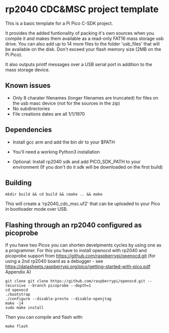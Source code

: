 # rp2040 CDC&MSC project template

This is a basic template for a Pi Pico C-SDK project. 

It provides the added funtionality of packing it's own sources when you compile it and makes them available as a read-only FAT16 mass storage usb drive.
You can also add up to 14 more files to the folder 'usb_files' that will be available on the disk. Don't exceed your flash memory size (2MB on the Pi Pico).

It also outputs printf messages over a USB serial port in addition to the mass storage device.

## Known issues

- Only 8 charater filenames (longer filenames are truncated) for files on the usb masc device (not for the sources in the zip)
- No subdirectories
- File creations dates are all 1/1/1970

## Dependencies

- Install gcc arm and add the bin dir to your $PATH

- You'll need a working Python3 installation

- Optional: Install rp2040 sdk and add PICO_SDK_PATH to your environment (If you don't do it sdk will be downloaded on the first build)

## Building

    mkdir build && cd build && cmake .. && make
    
This will create a 'rp2040_cdc_msc.uf2' that can be uploaded to your Pico in bootloader mode over USB. 

## Flashing through an rp2040 configured as picoprobe 

If you have two Picos you can shorten develpments cycles by using one as a programmer. For this you have to install openocd with rp2040 and picoprobe support from https://github.com/raspberrypi/openocd.git (for using a 2nd rp2040 board as a debugger - see https://datasheets.raspberrypi.org/pico/getting-started-with-pico.pdf Appendix A)

```
git clone git clone https://github.com/raspberrypi/openocd.git --recursive --branch picoprobe --depth=1
cd openocd
./bootstrap
./configure --disable-presto --disable-openjtag
make -j4
sudo make install
```

Then you can compile and flash with:

    make flash
